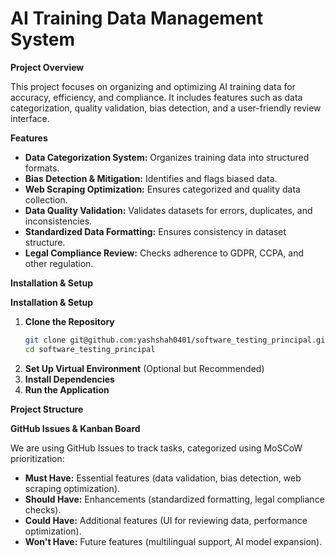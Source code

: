 # AI Training Data Management System

**Project Overview**

This project focuses on organizing and optimizing AI training data for accuracy, efficiency, and compliance. It includes features such as data categorization, quality validation, bias detection, and a user-friendly review interface.


**Features**
- **Data Categorization System:** Organizes training data into structured formats.
- **Bias Detection & Mitigation:** Identifies and flags biased data.
- **Web Scraping Optimization:** Ensures categorized and quality data collection.
- **Data Quality Validation:** Validates datasets for errors, duplicates, and inconsistencies.
- **Standardized Data Formatting:** Ensures consistency in dataset structure.
- **Legal Compliance Review:** Checks adherence to GDPR, CCPA, and other regulation.

**Installation & Setup**

**Installation & Setup**

1. **Clone the Repository**
   ```sh
   git clone git@github.com:yashshah0401/software_testing_principal.git
   cd software_testing_principal

2. **Set Up Virtual Environment** (Optional but Recommended)
3. **Install Dependencies**
4. **Run the Application**


**Project Structure**

**GitHub Issues & Kanban Board**

We are using GitHub Issues to track tasks, categorized using MoSCoW prioritization:

- **Must Have:** Essential features (data validation, bias detection, web scraping optimization).
- **Should Have:** Enhancements (standardized formatting, legal compliance checks).
- **Could Have:** Additional features (UI for reviewing data, performance optimization).
- **Won't Have:** Future features (multilingual support, AI model expansion).
